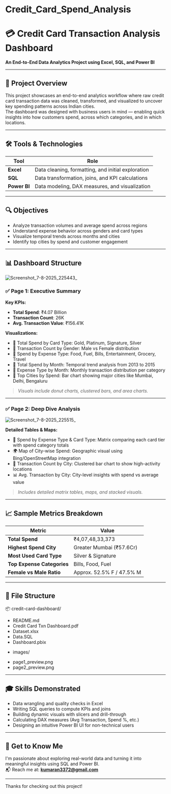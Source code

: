 # Credit_Card_Spend_Analysis
# 💳 Credit Card Transaction Analysis Dashboard  
**An End-to-End Data Analytics Project using Excel, SQL, and Power BI**

---

## 📂 Project Overview

This project showcases an end-to-end analytics workflow where raw credit card transaction data was cleaned, transformed, and visualized to uncover key spending patterns across Indian cities.  
The dashboard was designed with business users in mind — enabling quick insights into how customers spend, across which categories, and in which locations.

---

## 🛠 Tools & Technologies

| Tool        | Role                                               |
|-------------|----------------------------------------------------|
| **Excel**   | Data cleaning, formatting, and initial exploration |
| **SQL**     | Data transformation, joins, and KPI calculations   |
| **Power BI**| Data modeling, DAX measures, and visualization     |

---

## 🔍 Objectives

- Analyze transaction volumes and average spend across regions  
- Understand expense behavior across genders and card types  
- Visualize temporal trends across months and cities  
- Identify top cities by spend and customer engagement  

---

## 📊 Dashboard Structure

![Screenshot_7-8-2025_225443_](https://github.com/user-attachments/assets/e7187e31-4c69-4052-8149-ae2c20810ec7)

### ✅ Page 1: Executive Summary

**Key KPIs:**

- **Total Spend**: ₹4.07 Billion  
- **Transaction Count**: 26K  
- **Avg. Transaction Value**: ₹156.41K  

**Visualizations:**

- 📌 Total Spend by Card Type: Gold, Platinum, Signature, Silver  
- 📌 Transaction Count by Gender: Male vs Female distribution  
- 📌 Spend by Expense Type: Food, Fuel, Bills, Entertainment, Grocery, Travel  
- 📌 Total Spend by Month: Temporal trend analysis from 2013 to 2015  
- 📌 Expense Type by Month: Monthly transaction distribution per category  
- 📌 Top Cities by Spend: Bar chart showing major cities like Mumbai, Delhi, Bengaluru  

> _Visuals include donut charts, clustered bars, and area charts._

---

### ✅ Page 2: Deep Dive Analysis

![Screenshot_7-8-2025_225515_](https://github.com/user-attachments/assets/7eb5832d-52b2-42d9-99b1-6e13e5c94a29)

**Detailed Tables & Maps:**

- 🧾 Spend by Expense Type & Card Type: Matrix comparing each card tier with spend category totals  
- 🌍 Map of City-wise Spend: Geographic visual using Bing/OpenStreetMap integration  
- 📌 Transaction Count by City: Clustered bar chart to show high-activity locations  
- 📊 Avg. Transaction by City: City-level insights with spend vs average value  

> _Includes detailed matrix tables, maps, and stacked visuals._

---

## 📈 Sample Metrics Breakdown

| Metric                  | Value           |
|-------------------------|------------------|
| **Total Spend**         | ₹4,07,48,33,373   |
| **Highest Spend City**  | Greater Mumbai (₹57.6Cr) |
| **Most Used Card Type** | Silver & Signature |
| **Top Expense Categories** | Bills, Food, Fuel |
| **Female vs Male Ratio** | Approx. 52.5% F / 47.5% M |

---

## 📁 File Structure

📦 credit-card-dashboard/
* README.md
* Credit Card Txn Dashboard.pdf
* Dataset.xlsx
* Data.SQL
* Dashboard.pbix
 
- images/
* page1_preview.png
* page2_preview.png

---

## 🎓 Skills Demonstrated

- Data wrangling and quality checks in Excel  
- Writing SQL queries to compute KPIs and joins  
- Building dynamic visuals with slicers and drill-through  
- Calculating DAX measures (Avg Transaction, Spend %, etc.)  
- Designing an intuitive Power BI UI for non-technical users  

---

## 🔹 Get to Know Me

I'm passionate about exploring real-world data and turning it into meaningful insights using SQL and Power BI.  
📬 Reach me at: **kumaran3372@gmail.com**

---

Thanks for checking out this project!
